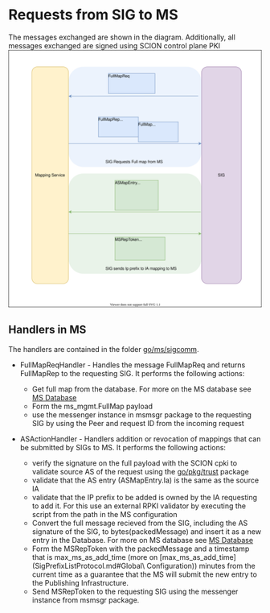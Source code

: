 # Requests from SIG to MS

 The messages exchanged are shown in the diagram. Additionally, all messages exchanged are signed using SCION control plane PKI
![ms-sig communication](../../fig/mapping_srv/SIG-MS.svg)

## Handlers in MS
The handlers are contained in the folder [go/ms/sigcomm](../go/sig/sigcomm).
- FullMapReqHandler - Handles the message FullMapReq and returns FullMapRep to the requesting SIG. It performs the following actions:
    - Get full map from the database. For more on the MS database see [MS Database](MappingService.md#Database)
    - Form the ms_mgmt.FullMap payload 
    - use the messenger instance in msmsgr package to the requesting SIG by using the Peer and request ID from the incoming request

- ASActionHandler -  Handlers addition or revocation of mappings that can be submitted by SIGs to MS. It performs the following actions:
    - verify the signature on the full payload with the SCION cpki to validate source AS of the request using the [go/pkg/trust](../go/pkg/trust) package 
    - validate that the AS entry (ASMapEntry.Ia) is the same as the source IA
    - validate that the IP prefix to be added is owned by the IA requesting to add it. For this use an external RPKI validator by executing the script from the path in the MS configuration
    - Convert the full message recieved from the SIG, including the AS signature of the SIG, to bytes(packedMessage) and insert it as a new entry in the Database. For more on MS database see [MS Database](MappingService.md#Database)
    - Form the MSRepToken with the packedMessage and a timestamp that is max_ms_as_add_time (more on [max_ms_as_add_time](SigPrefixListProtocol.md#Global\ Configuration))  minutes from the current time as a guarantee that the MS will submit the new entry to the Publishing Infrastructure. 
    - Send MSRepToken to the requesting SIG using the messenger instance from msmsgr package.